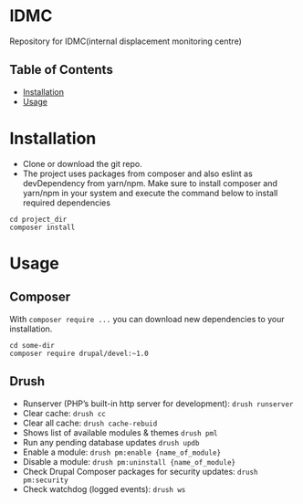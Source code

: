 # IDMC

Repository for IDMC(internal displacement monitoring centre)

## Table of Contents
- [Installation](#installation)
- [Usage](#usage)

# Installation
*  Clone or download the git repo.
*  The project uses packages from composer and also eslint as devDependency from yarn/npm. Make sure to install composer and yarn/npm in your system and execute the command below to install required dependencies
```
cd project_dir
composer install
```
# Usage
## Composer

With `composer require ...` you can download new dependencies to your
installation.

```
cd some-dir
composer require drupal/devel:~1.0
```
## Drush
- Runserver (PHP’s built-in http server for development): `drush runserver`
- Clear cache: `drush cc`
- Clear all cache: `drush cache-rebuid`
- Shows list of available modules & themes `drush pml`
- Run any pending database updates `drush updb`
- Enable a module: `drush pm:enable {name_of_module}`
- Disable a module: `drush pm:uninstall {name_of_module}`
- Check Drupal Composer packages for security updates: `drush pm:security`
- Check watchdog (logged events): `drush ws`

